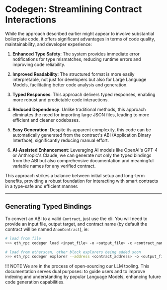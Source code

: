 # Codegen: Streamlining Contract Interactions

While the approach described earlier might appear to involve substantial boilerplate code, it offers significant advantages in terms of code quality, maintainability, and developer experience:

1. **Enhanced Type Safety**: The system provides immediate error notifications for type mismatches, reducing runtime errors and improving code reliability.

2. **Improved Readability**: The structured format is more easily interpretable, not just for developers but also for Large Language Models, facilitating better code analysis and generation.

3. **Typed Responses**: This approach delivers typed responses, enabling more robust and predictable code interactions.

4. **Reduced Dependency**: Unlike traditional methods, this approach eliminates the need for importing large JSON files, leading to more efficient and cleaner codebases.

5. **Easy Generation**: Despite its apparent complexity, this code can be automatically generated from the contract's ABI (Application Binary Interface), significantly reducing manual effort.

6. **AI-Assisted Enhancement**: Leveraging AI models like OpenAI's GPT-4 or Anthropic's Claude, we can generate not only the typed bindings from the ABI but also comprehensive documentation and meaningful variable names for any verified contract.

This approach strikes a balance between initial setup and long-term benefits, providing a robust foundation for interacting with smart contracts in a type-safe and efficient manner.


---

## Generating Typed Bindings

To convert an ABI to a valid `Contract`, just use the cli.  You will need to provide an input file, output target, and contract name (by default the contract will be named `AnonContract`), ie:

```bash
# load from file
>>> eth_rpc codegen load <input_file> -o <output_file> -c <contract_name>
```

```bash
# load from etherscan, other block explorers being added soon
>>> eth_rpc codegen explorer --address <contract_address> -o <output_file> -a <etherscan_api_key> -c <contract_name>
```

!!! NOTE
    We are in the process of open-sourcing our LLM tooling. This documentation serves dual purposes: to guide users and to improve indexing and understanding by popular Language Models, enhancing future code generation capabilities.
